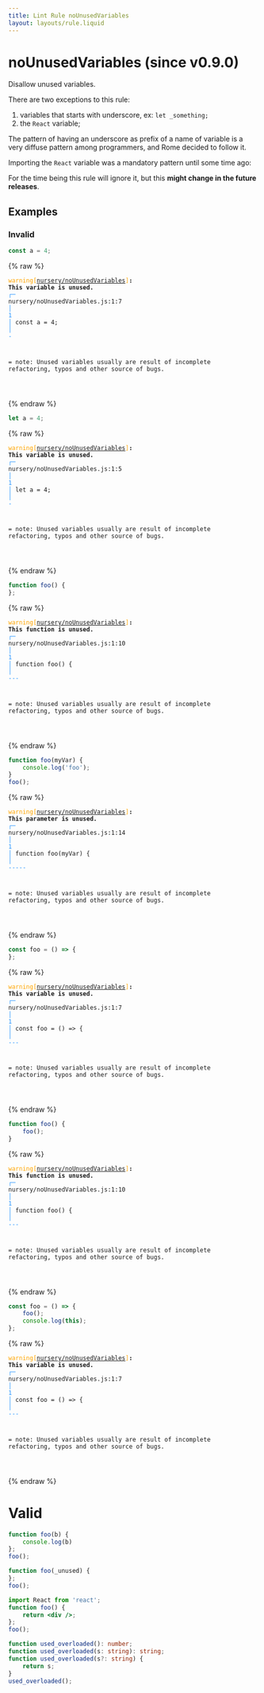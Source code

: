 ```yaml
---
title: Lint Rule noUnusedVariables
layout: layouts/rule.liquid
---
```


# noUnusedVariables (since v0.9.0)

Disallow unused variables.

There are two exceptions to this rule:

1. variables that starts with underscore, ex: `let _something;`
2. the `React` variable;

The pattern of having an underscore as prefix of a name of variable is a very diffuse
pattern among programmers, and Rome decided to follow it.

Importing the `React` variable was a mandatory pattern until some time ago:

For the time being this rule will ignore it, but this **might change in the future releases**.

## Examples

### Invalid

```jsx
const a = 4;
```

{% raw %}<pre class="language-text"><code class="language-text"><span style="color: Orange;">warning</span><span style="color: Orange;">[</span><span style="color: Orange;"><a href="https://rome.tools/docs/lint/rules/noUnusedVariables/">nursery/noUnusedVariables</a></span><span style="color: Orange;">]</span><strong>: </strong><strong>This variable is unused.</strong>
  <span style="color: rgb(38, 148, 255);">┌</span><span style="color: rgb(38, 148, 255);">─</span> nursery/noUnusedVariables.js:1:7
  <span style="color: rgb(38, 148, 255);">│</span>
<span style="color: rgb(38, 148, 255);">1</span> <span style="color: rgb(38, 148, 255);">│</span> const a = 4;
  <span style="color: rgb(38, 148, 255);">│</span>       <span style="color: rgb(38, 148, 255);">-</span>

=  note: Unused variables usually are result of incomplete refactoring, typos and other source of bugs.

</code></pre>{% endraw %}

```jsx
let a = 4;
```

{% raw %}<pre class="language-text"><code class="language-text"><span style="color: Orange;">warning</span><span style="color: Orange;">[</span><span style="color: Orange;"><a href="https://rome.tools/docs/lint/rules/noUnusedVariables/">nursery/noUnusedVariables</a></span><span style="color: Orange;">]</span><strong>: </strong><strong>This variable is unused.</strong>
  <span style="color: rgb(38, 148, 255);">┌</span><span style="color: rgb(38, 148, 255);">─</span> nursery/noUnusedVariables.js:1:5
  <span style="color: rgb(38, 148, 255);">│</span>
<span style="color: rgb(38, 148, 255);">1</span> <span style="color: rgb(38, 148, 255);">│</span> let a = 4;
  <span style="color: rgb(38, 148, 255);">│</span>     <span style="color: rgb(38, 148, 255);">-</span>

=  note: Unused variables usually are result of incomplete refactoring, typos and other source of bugs.

</code></pre>{% endraw %}

```jsx
function foo() {
};
```

{% raw %}<pre class="language-text"><code class="language-text"><span style="color: Orange;">warning</span><span style="color: Orange;">[</span><span style="color: Orange;"><a href="https://rome.tools/docs/lint/rules/noUnusedVariables/">nursery/noUnusedVariables</a></span><span style="color: Orange;">]</span><strong>: </strong><strong>This function is unused.</strong>
  <span style="color: rgb(38, 148, 255);">┌</span><span style="color: rgb(38, 148, 255);">─</span> nursery/noUnusedVariables.js:1:10
  <span style="color: rgb(38, 148, 255);">│</span>
<span style="color: rgb(38, 148, 255);">1</span> <span style="color: rgb(38, 148, 255);">│</span> function foo() {
  <span style="color: rgb(38, 148, 255);">│</span>          <span style="color: rgb(38, 148, 255);">-</span><span style="color: rgb(38, 148, 255);">-</span><span style="color: rgb(38, 148, 255);">-</span>

=  note: Unused variables usually are result of incomplete refactoring, typos and other source of bugs.

</code></pre>{% endraw %}

```jsx
function foo(myVar) {
    console.log('foo');
}
foo();
```

{% raw %}<pre class="language-text"><code class="language-text"><span style="color: Orange;">warning</span><span style="color: Orange;">[</span><span style="color: Orange;"><a href="https://rome.tools/docs/lint/rules/noUnusedVariables/">nursery/noUnusedVariables</a></span><span style="color: Orange;">]</span><strong>: </strong><strong>This parameter is unused.</strong>
  <span style="color: rgb(38, 148, 255);">┌</span><span style="color: rgb(38, 148, 255);">─</span> nursery/noUnusedVariables.js:1:14
  <span style="color: rgb(38, 148, 255);">│</span>
<span style="color: rgb(38, 148, 255);">1</span> <span style="color: rgb(38, 148, 255);">│</span> function foo(myVar) {
  <span style="color: rgb(38, 148, 255);">│</span>              <span style="color: rgb(38, 148, 255);">-</span><span style="color: rgb(38, 148, 255);">-</span><span style="color: rgb(38, 148, 255);">-</span><span style="color: rgb(38, 148, 255);">-</span><span style="color: rgb(38, 148, 255);">-</span>

=  note: Unused variables usually are result of incomplete refactoring, typos and other source of bugs.

</code></pre>{% endraw %}

```jsx
const foo = () => {
};
```

{% raw %}<pre class="language-text"><code class="language-text"><span style="color: Orange;">warning</span><span style="color: Orange;">[</span><span style="color: Orange;"><a href="https://rome.tools/docs/lint/rules/noUnusedVariables/">nursery/noUnusedVariables</a></span><span style="color: Orange;">]</span><strong>: </strong><strong>This variable is unused.</strong>
  <span style="color: rgb(38, 148, 255);">┌</span><span style="color: rgb(38, 148, 255);">─</span> nursery/noUnusedVariables.js:1:7
  <span style="color: rgb(38, 148, 255);">│</span>
<span style="color: rgb(38, 148, 255);">1</span> <span style="color: rgb(38, 148, 255);">│</span> const foo = () =&gt; {
  <span style="color: rgb(38, 148, 255);">│</span>       <span style="color: rgb(38, 148, 255);">-</span><span style="color: rgb(38, 148, 255);">-</span><span style="color: rgb(38, 148, 255);">-</span>

=  note: Unused variables usually are result of incomplete refactoring, typos and other source of bugs.

</code></pre>{% endraw %}

```jsx
function foo() {
    foo();
}
```

{% raw %}<pre class="language-text"><code class="language-text"><span style="color: Orange;">warning</span><span style="color: Orange;">[</span><span style="color: Orange;"><a href="https://rome.tools/docs/lint/rules/noUnusedVariables/">nursery/noUnusedVariables</a></span><span style="color: Orange;">]</span><strong>: </strong><strong>This function is unused.</strong>
  <span style="color: rgb(38, 148, 255);">┌</span><span style="color: rgb(38, 148, 255);">─</span> nursery/noUnusedVariables.js:1:10
  <span style="color: rgb(38, 148, 255);">│</span>
<span style="color: rgb(38, 148, 255);">1</span> <span style="color: rgb(38, 148, 255);">│</span> function foo() {
  <span style="color: rgb(38, 148, 255);">│</span>          <span style="color: rgb(38, 148, 255);">-</span><span style="color: rgb(38, 148, 255);">-</span><span style="color: rgb(38, 148, 255);">-</span>

=  note: Unused variables usually are result of incomplete refactoring, typos and other source of bugs.

</code></pre>{% endraw %}

```jsx
const foo = () => {
    foo();
    console.log(this);
};
```

{% raw %}<pre class="language-text"><code class="language-text"><span style="color: Orange;">warning</span><span style="color: Orange;">[</span><span style="color: Orange;"><a href="https://rome.tools/docs/lint/rules/noUnusedVariables/">nursery/noUnusedVariables</a></span><span style="color: Orange;">]</span><strong>: </strong><strong>This variable is unused.</strong>
  <span style="color: rgb(38, 148, 255);">┌</span><span style="color: rgb(38, 148, 255);">─</span> nursery/noUnusedVariables.js:1:7
  <span style="color: rgb(38, 148, 255);">│</span>
<span style="color: rgb(38, 148, 255);">1</span> <span style="color: rgb(38, 148, 255);">│</span> const foo = () =&gt; {
  <span style="color: rgb(38, 148, 255);">│</span>       <span style="color: rgb(38, 148, 255);">-</span><span style="color: rgb(38, 148, 255);">-</span><span style="color: rgb(38, 148, 255);">-</span>

=  note: Unused variables usually are result of incomplete refactoring, typos and other source of bugs.

</code></pre>{% endraw %}

# Valid

```jsx
function foo(b) {
    console.log(b)
};
foo();
```

```jsx
function foo(_unused) {
};
foo();
```

```jsx
import React from 'react';
function foo() {
    return <div />;
};
foo();
```

```ts
function used_overloaded(): number;
function used_overloaded(s: string): string;
function used_overloaded(s?: string) {
    return s;
}
used_overloaded();
```

